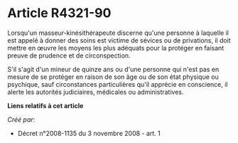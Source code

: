 # Article R4321-90

Lorsqu'un masseur-kinésithérapeute discerne qu'une personne à laquelle il est appelé à donner des soins est victime de
sévices ou de privations, il doit mettre en œuvre les moyens les plus adéquats pour la protéger en faisant preuve de prudence
et de circonspection. 

S'il s'agit d'un mineur de quinze ans ou d'une personne qui n'est pas en mesure de se protéger en raison de son âge ou de son
état physique ou psychique, sauf circonstances particulières qu'il apprécie en conscience, il alerte les autorités
judiciaires, médicales ou administratives.

**Liens relatifs à cet article**

_Créé par_:

  - Décret n°2008-1135 du 3 novembre 2008 - art. 1
